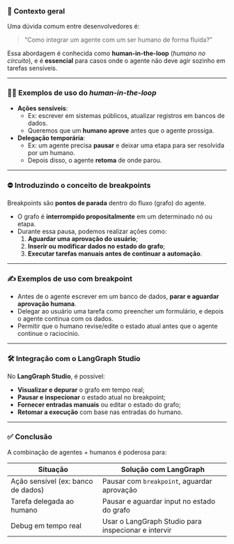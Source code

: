 ### 🧠 **Contexto geral**

Uma dúvida comum entre desenvolvedores é:

> “Como integrar um agente com um ser humano de forma fluida?”
> 

Essa abordagem é conhecida como **human-in-the-loop** (*humano no circuito*), e é **essencial** para casos onde o agente não deve agir sozinho em tarefas sensíveis.

---

### 🧑‍💻 Exemplos de uso do *human-in-the-loop*

- **Ações sensíveis**:
    - Ex: escrever em sistemas públicos, atualizar registros em bancos de dados.
    - Queremos que um **humano aprove** antes que o agente prossiga.
- **Delegação temporária**:
    - Ex: um agente precisa **pausar** e deixar uma etapa para ser resolvida por um humano.
    - Depois disso, o agente **retoma** de onde parou.

---

### ⛔ Introduzindo o conceito de **breakpoints**

Breakpoints são **pontos de parada** dentro do fluxo (grafo) do agente.

- O grafo é **interrompido propositalmente** em um determinado nó ou etapa.
- Durante essa pausa, podemos realizar ações como:
    1. **Aguardar uma aprovação do usuário**;
    2. **Inserir ou modificar dados no estado do grafo**;
    3. **Executar tarefas manuais antes de continuar a automação**.

---

### ✍️ Exemplos de uso com breakpoint

- Antes de o agente escrever em um banco de dados, **parar e aguardar aprovação humana**.
- Delegar ao usuário uma tarefa como preencher um formulário, e depois o agente continua com os dados.
- Permitir que o humano revise/edite o estado atual antes que o agente continue o raciocínio.

---

### 🛠️ Integração com o LangGraph Studio

No **LangGraph Studio**, é possível:

- **Visualizar e depurar** o grafo em tempo real;
- **Pausar e inspecionar** o estado atual no breakpoint;
- **Fornecer entradas manuais** ou editar o estado do grafo;
- **Retomar a execução** com base nas entradas do humano.

---

### ✅ Conclusão

A combinação de agentes + humanos é poderosa para:

| Situação | Solução com LangGraph |
| --- | --- |
| Ação sensível (ex: banco de dados) | Pausar com `breakpoint`, aguardar aprovação |
| Tarefa delegada ao humano | Pausar e aguardar input no estado do grafo |
| Debug em tempo real | Usar o LangGraph Studio para inspecionar e intervir |